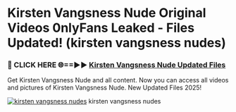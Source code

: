 # Kirsten Vangsness Nude Original Videos 0nlyFans Leaked - Files Updated! (kirsten vangsness nudes)

<h3>🔴 CLICK HERE 🌐==►► <a href="https://tinyurl.com/2p9ay9w9" rel="nofollow">Kirsten Vangsness Nude Updated Files</a></h3>

Get Kirsten Vangsness Nude and all content. Now you can access all videos and pictures of Kirsten Vangsness Nude. New Updated Files 2025!

[![kirsten vangsness nudes](https://i.imgur.com/KQgVmj3.gif)](https://tinyurl.com/2p9ay9w9)
kirsten vangsness nudes